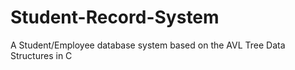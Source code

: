 # Student-Record-System
A Student/Employee database system based on the AVL Tree Data Structures in C

